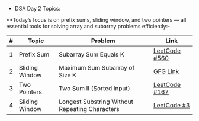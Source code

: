 * DSA Day 2 Topics:

**Today’s focus is on prefix sums, sliding window, and two pointers — all essential tools for solving array and subarray problems efficiently:-

| # | Topic          | Problem                                        | Link                                                                                         |
| - | -------------- | ---------------------------------------------- | -------------------------------------------------------------------------------------------- |
| 1 | Prefix Sum     | Subarray Sum Equals K                          | [LeetCode #560](https://leetcode.com/problems/subarray-sum-equals-k)                         |
| 2 | Sliding Window | Maximum Sum Subarray of Size K                 | [GFG Link](https://www.geeksforgeeks.org/problems/max-sum-subarray-of-size-k5313/1)          |
| 3 | Two Pointers   | Two Sum II (Sorted Input)                      | [LeetCode #167](https://leetcode.com/problems/two-sum-ii-input-array-is-sorted/)             |
| 4 | Sliding Window | Longest Substring Without Repeating Characters | [LeetCode #3](https://leetcode.com/problems/longest-substring-without-repeating-characters/) |
